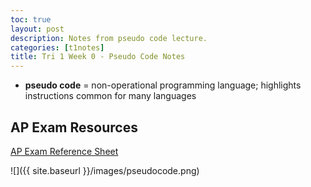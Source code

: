 ```yaml
---
toc: true
layout: post
description: Notes from pseudo code lecture.
categories: [t1notes]
title: Tri 1 Week 0 - Pseudo Code Notes 
---
```


- **pseudo code** = non-operational programming language; highlights instructions common for many languages

## AP Exam Resources

[AP Exam Reference Sheet](https://apcentral.collegeboard.org/media/pdf/ap-computer-science-principles-exam-reference-sheet.pdf)

![]({{ site.baseurl }}/images/pseudocode.png)